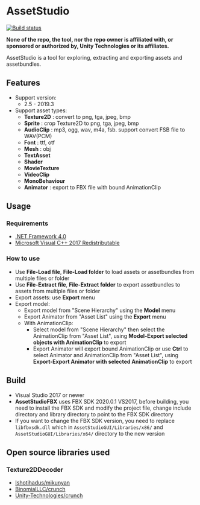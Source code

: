 # AssetStudio
[![Build status](https://ci.appveyor.com/api/projects/status/rnu7l90422pdewx4?svg=true)](https://ci.appveyor.com/project/Perfare/assetstudio/branch/master/artifacts)

**None of the repo, the tool, nor the repo owner is affiliated with, or sponsored or authorized by, Unity Technologies or its affiliates.**

AssetStudio is a tool for exploring, extracting and exporting assets and assetbundles.

## Features
* Support version:
  * 2.5 - 2019.3
* Support asset types:
  * **Texture2D** : convert to png, tga, jpeg, bmp
  * **Sprite** : crop Texture2D to png, tga, jpeg, bmp
  * **AudioClip** : mp3, ogg, wav, m4a, fsb. support convert FSB file to WAV(PCM)
  * **Font** : ttf, otf
  * **Mesh** : obj
  * **TextAsset**
  * **Shader**
  * **MovieTexture**
  * **VideoClip**
  * **MonoBehaviour**
  * **Animator** : export to FBX file with bound AnimationClip

## Usage
### Requirements

- [.NET Framework 4.0](https://www.microsoft.com/en-us/download/details.aspx?id=17718)
- [Microsoft Visual C++ 2017 Redistributable](https://support.microsoft.com/help/2977003/the-latest-supported-visual-c-downloads)

### How to use

* Use **File-Load file**, **File-Load folder** to load assets or assetbundles from multiple files or folder  
* Use **File-Extract file**, **File-Extract folder** to export assetbundles to assets from multiple files or folder  
* Export assets: use **Export** menu  
* Export model:  
  * Export model from "Scene Hierarchy" using the **Model** menu  
  * Export Animator from "Asset List" using the **Export** menu  
  * With AnimationClip:
    * Select model from "Scene Hierarchy" then select the AnimationClip from "Asset List", using **Model-Export selected objects with AnimationClip** to export
    * Export Animator will export bound AnimationClip or use **Ctrl** to select Animator and AnimationClip from "Asset List", using **Export-Export Animator with selected AnimationClip** to export
  
## Build

* Visual Studio 2017 or newer
* **AssetStudioFBX** uses FBX SDK 2020.0.1 VS2017, before building, you need to install the FBX SDK and modify the project file, change include directory and library directory to point to the FBX SDK directory
* If you want to change the FBX SDK version, you need to replace `libfbxsdk.dll` which in `AssetStudioGUI/Libraries/x86/` and `AssetStudioGUI/Libraries/x64/` directory to the new version

## Open source libraries used

### Texture2DDecoder
* [Ishotihadus/mikunyan](https://github.com/Ishotihadus/mikunyan)
* [BinomialLLC/crunch](https://github.com/BinomialLLC/crunch)
* [Unity-Technologies/crunch](https://github.com/Unity-Technologies/crunch/tree/unity)

